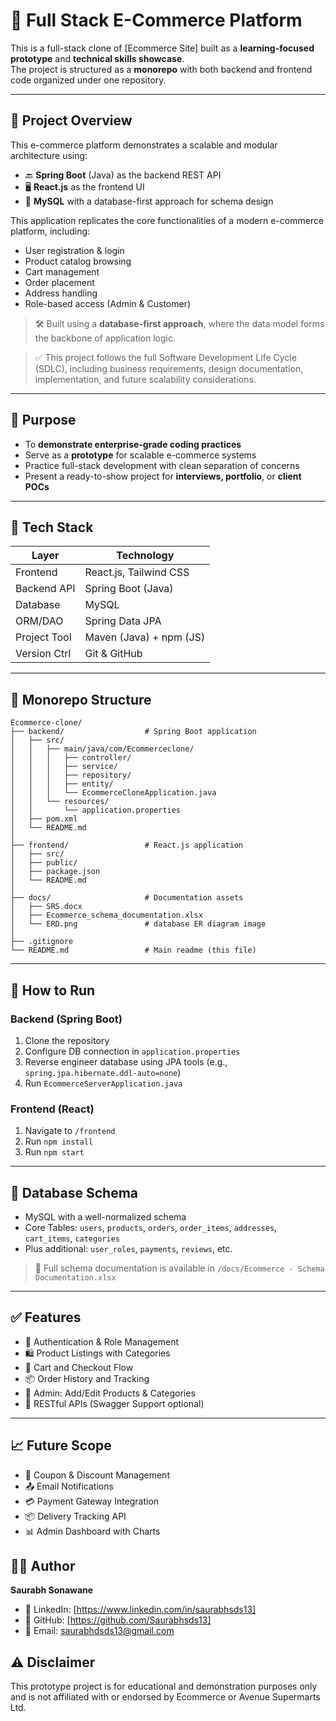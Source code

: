 # 🛒 Full Stack E-Commerce Platform

This is a full-stack clone of [Ecommerce Site] built as a **learning-focused prototype** and **technical skills showcase**.  
The project is structured as a **monorepo** with both backend and frontend code organized under one repository.

---

## 📌 Project Overview

This e-commerce platform demonstrates a scalable and modular architecture using:

- 🔙 **Spring Boot** (Java) as the backend REST API
- 🖥 **React.js** as the frontend UI
- 💽 **MySQL** with a database-first approach for schema design

This application replicates the core functionalities of a modern e-commerce platform, including:

- User registration & login
- Product catalog browsing
- Cart management
- Order placement
- Address handling
- Role-based access (Admin & Customer)


> 🛠️ Built using a **database-first approach**, where the data model forms the backbone of application logic.

> ✅ This project follows the full Software Development Life Cycle (SDLC), including business requirements, design documentation, implementation, and future scalability considerations.

---

## 🎯 Purpose

- To **demonstrate enterprise-grade coding practices**
- Serve as a **prototype** for scalable e-commerce systems
- Practice full-stack development with clean separation of concerns
- Present a ready-to-show project for **interviews, portfolio**, or **client POCs**

---


## 🧱 Tech Stack

| Layer        | Technology             |
|--------------|------------------------|
| Frontend     | React.js, Tailwind CSS |
| Backend API  | Spring Boot (Java)     |
| Database     | MySQL                  |
| ORM/DAO      | Spring Data JPA        |
| Project Tool | Maven (Java) + npm (JS)|
| Version Ctrl | Git & GitHub           |

---

## 📁 Monorepo Structure


```
Ecommerce-clone/
├── backend/                  # Spring Boot application
│   ├── src/
│   │   ├── main/java/com/Ecommerceclone/
│   │   │   ├── controller/
│   │   │   ├── service/
│   │   │   ├── repository/
│   │   │   ├── entity/
│   │   │   └── EcommerceCloneApplication.java
│   │   └── resources/
│   │       └── application.properties
│   ├── pom.xml
│   └── README.md            
│
├── frontend/                 # React.js application
│   ├── src/
│   ├── public/
│   ├── package.json
│   └── README.md            
│
├── docs/                     # Documentation assets
│   ├── SRS.docx
│   ├── Ecommerce_schema_documentation.xlsx
│   └── ERD.png               # database ER diagram image
│
├── .gitignore
└── README.md                 # Main readme (this file)
```
---

## 🚀 How to Run

### Backend (Spring Boot)

1. Clone the repository
2. Configure DB connection in `application.properties`
3. Reverse engineer database using JPA tools (e.g., `spring.jpa.hibernate.ddl-auto=none`)
4. Run `EcommerceServerApplication.java`

### Frontend (React)

1. Navigate to `/frontend`
2. Run `npm install`
3. Run `npm start`

---


## 🧩 Database Schema

- MySQL with a well-normalized schema
- Core Tables: `users`, `products`, `orders`, `order_items`, `addresses`, `cart_items`, `categories`
- Plus additional: `user_roles`, `payments`, `reviews`, etc.

> 📝 Full schema documentation is available in `/docs/Ecommerce - Schema Documentation.xlsx`

---

## ✅ Features

- 🔐 Authentication & Role Management
- 🛍️ Product Listings with Categories
- 🧺 Cart and Checkout Flow
- 📦 Order History and Tracking
- 🧑 Admin: Add/Edit Products & Categories
- 📄 RESTful APIs (Swagger Support optional)

---

## 📈 Future Scope

- 🧾 Coupon & Discount Management
- 📤 Email Notifications
- 💳 Payment Gateway Integration
- 📦 Delivery Tracking API
- 📊 Admin Dashboard with Charts


## 👨‍💻 Author
**Saurabh Sonawane**  
- 🔗 LinkedIn: [https://www.linkedin.com/in/saurabhsds13]  
- 🐙 GitHub: [https://github.com/Saurabhsds13]  
- 📧 Email: saurabhdsds13@gmail.com


## ⚠️ Disclaimer
This prototype project is for educational and demonstration purposes only and is not affiliated with or endorsed by Ecommerce or Avenue Supermarts Ltd.
